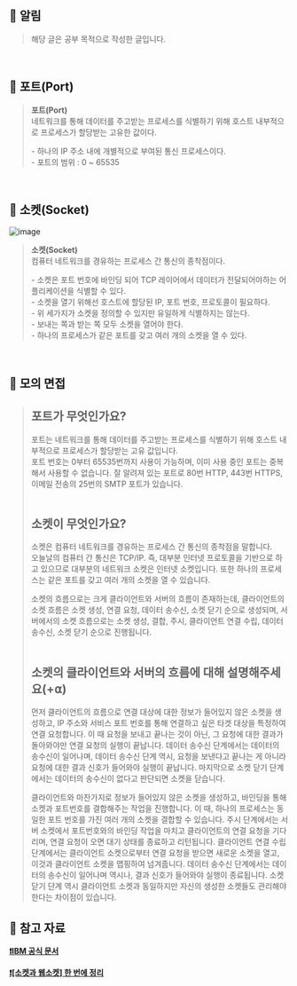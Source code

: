 ## **📌 알림**
> 해당 글은 공부 목적으로 작성한 글입니다.

<br>

## **📌 포트(Port)**
> **포트(Port)**  
> 네트워크를 통해 데이터를 주고받는 프로세스를 식별하기 위해 호스트 내부적으로 프로세스가 할당받는 고유한 값이다.  
>   
> \- 하나의 IP 주소 내에 개별적으로 부여된 통신 프로세스이다.  
> \- 포트의 범위 : 0 ~ 65535  

<br>

## **📌 소켓(Socket)**
![image](https://user-images.githubusercontent.com/80810465/212348847-7b300971-3aab-4927-84b1-e46c5a94764a.png)

> **소켓(Socket)**  
> 컴퓨터 네트워크를 경유하는 프로세스 간 통신의 종착점이다.  
>   
> \- 소켓은 포트 번호에 바인딩 되어 TCP 레이어에서 데이터가 전달되어야하는 어플리케이션을 식별할 수 있다.  
> \- 소켓을 열기 위해선 호스트에 할당된 IP, 포트 번호, 프로토콜이 필요하다.  
> \- 위 세가지가 소켓을 정의할 수 있지만 유일하게 식별하지는 않는다.  
> \- 보내는 쪽과 받는 쪽 모두 소켓을 열어야 한다.  
> \- 하나의 프로세스가 같은 포트를 갖고 여러 개의 소켓을 열 수 있다.  

<br>

## **📌 모의 면접**
> **포트가 무엇인가요?**  
> ---
> 
> 포트는 네트워크를 통해 데이터를 주고받는 프로세스를 식별하기 위해 호스트 내부적으로 프로세스가 할당받는 고유 값입니다.  
> 포트 번호는 0부터 65535번까지 사용이 가능하며, 이미 사용 중인 포트는 중복해서 사용할 수 없습니다. 잘 알려져 있는 포트로 80번 HTTP, 443번 HTTPS, 이메일 전송의 25번의 SMTP 포트가 있습니다.  
> <br>
> 
> **소켓이 무엇인가요?**
> ---
>   
> 소켓은 컴퓨터 네트워크를 경유하는 프로세스 간 통신의 종착점을 말합니다.  
> 오늘날의 컴퓨터 간 통신은 TCP/IP. 즉, 대부분 인터넷 프로토콜을 기반으로 하고 있으므로 대부분의 네트워크 소켓은 인터넷 소켓입니다. 또한 하나의 프로세스는 같은 포트를 갖고 여러 개의 소켓을 열 수 있습니다.  
>   
> 소켓의 흐름으로는 크게 클라이언트와 서버의 흐름이 존재하는데, 클라이언트의 소켓 흐름은 소켓 생성, 연결 요청, 데이터 송수신, 소켓 닫기 순으로 생성되며, 서버에서의 소켓 흐름으로는 소켓 생성, 결합, 주시, 클라이언트 연결 수립, 데이터 송수신, 소켓 닫기 순으로 진행됩니다.  
> <br>
>   
> **소켓의 클라이언트와 서버의 흐름에 대해 설명해주세요(+⍺)**  
> ---
> 
> 먼저 클라이언트의 흐름으로 연결 대상에 대한 정보가 들어있지 않은 소켓을 생성하고, IP 주소와 서비스 포트 번호를 통해 연결하고 싶은 타겟 대상을 특정하여 연결 요청합니다. 이 때 요청을 보내고 끝나는 것이 아닌, 그 요청에 대한 결과가 돌아와야만 연결 요청의 실행이 끝납니다. 데이터 송수신 단계에서는 데이터의 송수신이 일어나며, 데이터 송수신 단계 역시, 요청을 보낸다고 끝나는 게 아니라 요청에 대한 결과 신호가 들어와야 실행이 끝납니다. 마지막으로 소켓 닫기 단계에서는 데이터의 송수신이 없다고 판단되면 소켓을 닫습니다.  
>   
> 클라이언트와 마찬가지로 정보가 들어있지 않은 소켓을 생성하고, 바인딩을 통해 소켓과 포트번호를 결합해주는 작업을 진행합니다. 이 때, 하나의 프로세스는 동일한 포트 번호를 가진 여러 개의 소켓을 결합할 수 있습니다. 주시 단계에서는 서버 소켓에서 포트번호와의 바인딩 작업을 마치고 클라이언트의 연결 요청을 기다리며, 연결 요청이 오면 대기 상태를 종료하고 리턴됩니다. 클라이언트 연결 수립 단계에서는 클라이언트 소켓으로부터 연결 요청을 받으면 새로운 소켓을 열고, 이것과 클라이언트 소켓을 맵핑하여 넘겨줍니다. 데이터 송수신 단계에서는 데이터의 송수신이 일어나며 역시나, 결과 신호가 들어와야 실행이 종료됩니다. 소켓 닫기 단계 역시 클라이언트 소켓과 동일하지만 자신의 생성한 소켓들도 관리해야한다는 차이점이 있습니다.

## **📌 참고 자료**
**[❗️IBM 공식 문서](https://www.ibm.com/docs/ko/i/7.3?topic=programming-how-sockets-work)**

**[❗️\[소켓과 웹소켓\] 한 번에 정리](https://velog.io/@rhdmstj17/%EC%86%8C%EC%BC%93%EA%B3%BC-%EC%9B%B9%EC%86%8C%EC%BC%93-%ED%95%9C-%EB%B2%88%EC%97%90-%EC%A0%95%EB%A6%AC-1)**
